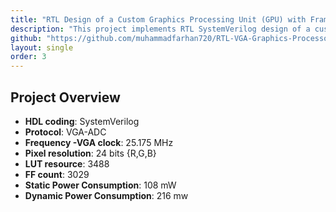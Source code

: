 ```yaml
---
title: "RTL Design of a Custom Graphics Processing Unit (GPU) with Frame Buffer and Pixel Controller for FPGA-Based Game Rendering"
description: "This project implements RTL SystemVerilog design of a custom graphics processor pipeline, with real-time VGA signal generation and spriteROM rendering through FSM-based control logic."
github: "https://github.com/muhammadfarhan720/RTL-VGA-Graphics-Processor"
layout: single
order: 3
---
```


## Project Overview

- **HDL coding**: SystemVerilog
- **Protocol**: VGA-ADC
- **Frequency -VGA clock**: 25.175 MHz
- **Pixel resolution**: 24 bits {R,G,B}
- **LUT resource**: 3488
- **FF count**: 3029
- **Static Power Consumption**: 108 mW
- **Dynamic Power Consumption**: 216 mw
